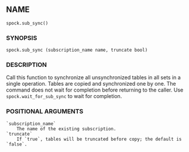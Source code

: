 ## NAME

`spock.sub_sync()`

### SYNOPSIS

`spock.sub_sync (subscription_name name, truncate bool)`
 
### DESCRIPTION
    
Call this function to synchronize all unsynchronized tables in all sets in a single operation. Tables are copied and synchronized one by one. The command does not wait for completion before returning to the caller. Use `spock.wait_for_sub_sync` to wait for completion.

### POSITIONAL ARGUMENTS
    `subscription_name`
        The name of the existing subscription.
    `truncate`
        If `true`, tables will be truncated before copy; the default is `false`.
